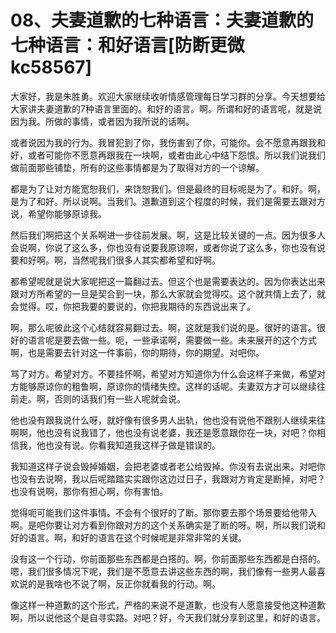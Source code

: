 # 08、夫妻道歉的七种语言：夫妻道歉的七种语言：和好语言[防断更微kc58567]

大家好，我是朱胜勇。欢迎大家继续收听情感管理每日学习群的分享。今天想要给大家讲夫妻道歉的7种语言里面的。和好的语言。啊。所谓和好的语言呢，就是说因为我。所做的事情，或者因为我所说的话啊。

或者说因为我的行为。我冒犯到了你，我伤害到了你，可能你。会不愿意再跟我和好，或者可能你不愿意再跟我在一块啊，或者由此心中结下怨恨。所以我们说我们做前面那些铺垫，所有的这些事情都是为了取得对方的一个谅解。

都是为了让对方能宽恕我们，来饶恕我们。但是最终的目标呢是为了。和好。啊，是为了和好。所以说啊。当我们。道歉道到这个程度的时候，我们是需要去跟对方说，希望你能够原谅我。

然后我们啊把这个关系啊进一步往前发展。啊，这是比较关键的一点。因为很多人会说啊，你说了这么多，你也没有说要我原谅啊，或者你说了这么多，你也没有说要和好啊。啊，当然呢我们很多人其实都希望和好啊。

都希望呢就是说大家呢把这一篇翻过去。但这个也是需要表达的。因为你表达出来跟对方所希望的一旦是契合到一块，那么大家就会觉得哎。这个就共情上去了，就会觉得。哎，你把我要的要说的，你把我期待的东西说出来了。

啊，那么呢彼此这个心结就容易翻过去。啊，这就是我们说的是。很好的语言。很好的语言呢是要去做一些。呃，一些承诺啊，需要做一些。未来展开的这个方式啊，也是需要去针对这一件事前，你的期待，你的期望。对吧你。

骂了对方。希望对方。不要挂怀啊，希望对方知道你为什么会这样子来做，希望对方能够原谅你的粗鲁啊，原谅你的情绪失控。这样的话呢。夫妻双方才可以继续往前走。啊，否则的话我们有一些人呢就会说。

他也没有跟我说什么呀，就好像有很多男人出轨，他也没有说他不跟别人继续来往啊啊，他也没有说我错了，他也没有说老婆，我还是愿意跟你在一块，对吧？你相信我，他也没有说。你看我知道我这样子做是错误的。

我知道这样子说会毁掉婚姻，会把老婆或者老公给毁掉。你没有去说出来。对吧你也没有去说啊，我以后呢踏踏实实跟你这边过日子，我跟对方肯定是断掉，对吧？也没有说啊，那你有担心啊，你有害怕。

觉得呃可能我们这件事情。不会有个很好的了断。那你要去那个场景要给他带入啊。是吧你要让对方看到你跟对方的这个关系确实是了断的呀。啊，所以我们说和好的语言。啊，和好的语言在这个时候呢是非常非常的关键。

没有这一个行动，你前面那些东西都是白搭的。啊，你前面那些东西都是白搭的。嗯，我们很多情况下呢，我们是不愿意去讲这些东西的啊，我们像有一些男人最喜欢说的是我啥也不说了啊，反正你就看我的行动。啊。

像这样一种道歉的这个形式，严格的来说不是道歉，也没有人愿意接受他这种道歉啊，所以说他这个是自寻实路。对吧？好，今天我们就分享到这里，和好的语言。

